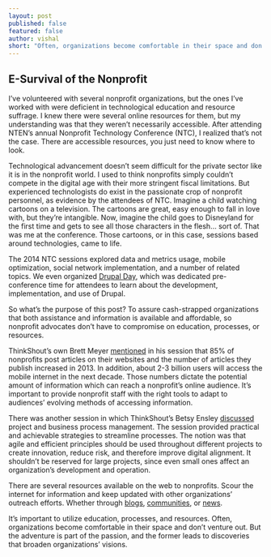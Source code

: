```yaml
---
layout: post
published: false
featured: false
author: vishal
short: "Often, organizations become comfortable in their space and don’t venture out. But the adventure is part of the passion, and the former leads to discoveries that broaden organizations’ visions."
---
```


## E-Survival of the Nonprofit

I’ve volunteered with several nonprofit organizations, but the ones I’ve worked with were deficient in technological education and resource suffrage. I knew there were several online resources for them, but my understanding was that they weren’t necessarily accessible. After attending NTEN’s annual Nonprofit Technology Conference (NTC), I realized that’s not the case. There are accessible resources, you just need to know where to look.

Technological advancement doesn’t seem difficult for the private sector like it is in the nonprofit world. I used to think nonprofits simply couldn’t compete in the digital age with their more stringent fiscal limitations. But experienced technologists do exist in the passionate crop of nonprofit personnel, as evidence by the attendees of NTC. Imagine a child watching cartoons on a television. The cartoons are great, easy enough to fall in love with, but they’re intangible. Now, imagine the child goes to Disneyland for the first time and gets to see all those characters in the flesh… sort of. That was me at the conference. Those cartoons, or in this case, sessions based around technologies, came to life. 

The 2014 NTC sessions explored data and metrics usage, mobile optimization, social network implementation, and a number of related topics. We even organized [Drupal Day](http://thinkshout.com/blog/2014/04/one-size-fits-all-at-Drupal-Day/), which was dedicated pre-conference time for attendees to learn about the development, implementation, and use of Drupal.

So what’s the purpose of this post? To assure cash-strapped organizations that both assistance and information is available and affordable, so nonprofit advocates don’t have to compromise on education, processes, or resources. 

ThinkShout’s own Brett Meyer [mentioned](http://thinkshout.com/blog/2014/04/one-size-fits-all-at-Drupal-Day/) in his session that 85% of nonprofits post articles on their websites and the number of articles they publish increased in 2013. In addition, about 2-3 billion users will access the mobile internet in the next decade. Those numbers dictate the potential amount of information which can reach a nonprofit’s online audience. It’s important to provide nonprofit staff with the right tools to adapt to audiences’ evolving methods of accessing information.

There was another session in which ThinkShout’s Betsy Ensley [discussed](http://14ntc.sched.org/event/ef0a4748e313b3c7d71ab6b7c9ace83b#.U1gnZeZdVh1) project and business process management. The session provided practical and achievable strategies to streamline processes. The notion was that agile and efficient principles should be used throughout different projects to create innovation, reduce risk, and therefore improve digital alignment. It shouldn’t be reserved for large projects, since even small ones affect an organization’s development and operation.

There are several resources available on the web to nonprofits. Scour the internet for information and keep updated with other organizations’ outreach efforts. Whether through [blogs](http://topnonprofits.com/lists/nonprofit-blogs/), [communities](http://www.nten.org/), or [news](http://www.thenonprofittimes.com/).

It’s important to utilize education, processes, and resources. Often, organizations become comfortable in their space and don’t venture out. But the adventure is part of the passion, and the former leads to discoveries that broaden organizations’ visions.

